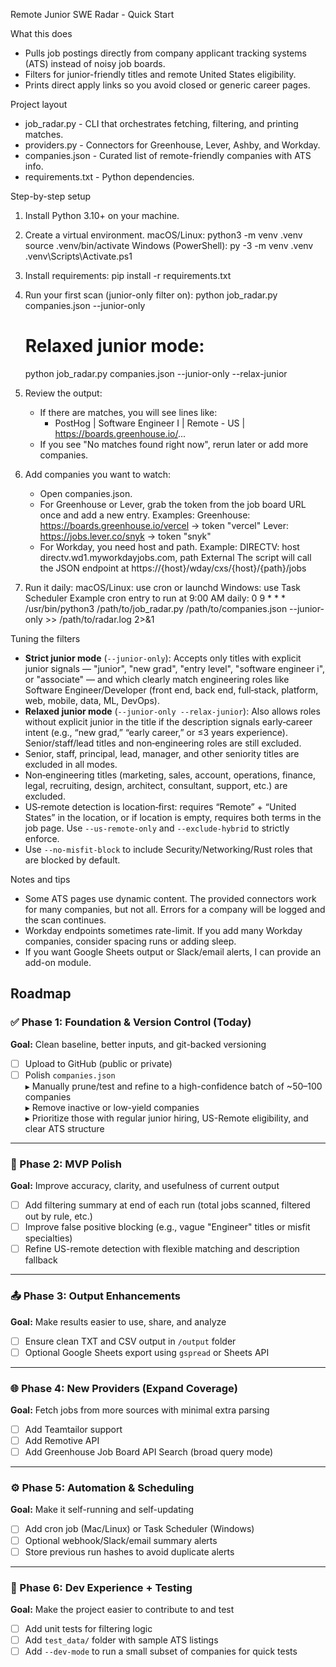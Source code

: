 Remote Junior SWE Radar - Quick Start

What this does

- Pulls job postings directly from company applicant tracking systems (ATS) instead of noisy job boards.
- Filters for junior-friendly titles and remote United States eligibility.
- Prints direct apply links so you avoid closed or generic career pages.

Project layout

- job_radar.py - CLI that orchestrates fetching, filtering, and printing matches.
- providers.py - Connectors for Greenhouse, Lever, Ashby, and Workday.
- companies.json - Curated list of remote-friendly companies with ATS info.
- requirements.txt - Python dependencies.

Step-by-step setup

1. Install Python 3.10+ on your machine.
2. Create a virtual environment.
   macOS/Linux:
   python3 -m venv .venv
   source .venv/bin/activate
   Windows (PowerShell):
   py -3 -m venv .venv
   .venv\Scripts\Activate.ps1

3. Install requirements:
   pip install -r requirements.txt

4. Run your first scan (junior-only filter on):
   python job_radar.py companies.json --junior-only

   # Relaxed junior mode:

   python job_radar.py companies.json --junior-only --relax-junior

5. Review the output:

   - If there are matches, you will see lines like:
     - PostHog | Software Engineer I | Remote - US | https://boards.greenhouse.io/...
   - If you see "No matches found right now", rerun later or add more companies.

6. Add companies you want to watch:

   - Open companies.json.
   - For Greenhouse or Lever, grab the token from the job board URL once and add a new entry.
     Examples:
     Greenhouse: https://boards.greenhouse.io/vercel -> token "vercel"
     Lever: https://jobs.lever.co/snyk -> token "snyk"
   - For Workday, you need host and path. Example:
     DIRECTV: host directv.wd1.myworkdayjobs.com, path External
     The script will call the JSON endpoint at
     https://{host}/wday/cxs/{host}/{path}/jobs

7. Run it daily:
   macOS/Linux: use cron or launchd
   Windows: use Task Scheduler
   Example cron entry to run at 9:00 AM daily:
   0 9 \* \* \* /usr/bin/python3 /path/to/job_radar.py /path/to/companies.json --junior-only >> /path/to/radar.log 2>&1

Tuning the filters

- **Strict junior mode** (`--junior-only`): Accepts only titles with explicit junior signals — "junior", "new grad", "entry level", "software engineer i", or "associate" — and which clearly match engineering roles like Software Engineer/Developer (front end, back end, full‑stack, platform, web, mobile, data, ML, DevOps).
- **Relaxed junior mode** (`--junior-only --relax-junior`): Also allows roles without explicit junior in the title if the description signals early‑career intent (e.g., “new grad,” “early career,” or ≤3 years experience). Senior/staff/lead titles and non‑engineering roles are still excluded.
- Senior, staff, principal, lead, manager, and other seniority titles are excluded in all modes.
- Non‑engineering titles (marketing, sales, account, operations, finance, legal, recruiting, design, architect, consultant, support, etc.) are excluded.
- US‑remote detection is location‑first: requires “Remote” + “United States” in the location, or if location is empty, requires both terms in the job page. Use `--us-remote-only` and `--exclude-hybrid` to strictly enforce.
- Use `--no-misfit-block` to include Security/Networking/Rust roles that are blocked by default.

Notes and tips

- Some ATS pages use dynamic content. The provided connectors work for many companies, but not all. Errors for a company will be logged and the scan continues.
- Workday endpoints sometimes rate-limit. If you add many Workday companies, consider spacing runs or adding sleep.
- If you want Google Sheets output or Slack/email alerts, I can provide an add-on module.

## Roadmap

### ✅ Phase 1: Foundation & Version Control (Today)

**Goal:** Clean baseline, better inputs, and git-backed versioning

- [ ] Upload to GitHub (public or private)
- [ ] Polish `companies.json`  
      ▸ Manually prune/test and refine to a high-confidence batch of ~50–100 companies  
      ▸ Remove inactive or low-yield companies  
      ▸ Prioritize those with regular junior hiring, US-Remote eligibility, and clear ATS structure

---

### 🔧 Phase 2: MVP Polish

**Goal:** Improve accuracy, clarity, and usefulness of current output

- [ ] Add filtering summary at end of each run (total jobs scanned, filtered out by rule, etc.)
- [ ] Improve false positive blocking (e.g., vague "Engineer" titles or misfit specialties)
- [ ] Refine US-remote detection with flexible matching and description fallback

---

### 📤 Phase 3: Output Enhancements

**Goal:** Make results easier to use, share, and analyze

- [ ] Ensure clean TXT and CSV output in `/output` folder
- [ ] Optional Google Sheets export using `gspread` or Sheets API

---

### 🌐 Phase 4: New Providers (Expand Coverage)

**Goal:** Fetch jobs from more sources with minimal extra parsing

- [ ] Add Teamtailor support
- [ ] Add Remotive API
- [ ] Add Greenhouse Job Board API Search (broad query mode)

---

### ⚙️ Phase 5: Automation & Scheduling

**Goal:** Make it self-running and self-updating

- [ ] Add cron job (Mac/Linux) or Task Scheduler (Windows)
- [ ] Optional webhook/Slack/email summary alerts
- [ ] Store previous run hashes to avoid duplicate alerts

---

### 🧪 Phase 6: Dev Experience + Testing

**Goal:** Make the project easier to contribute to and test

- [ ] Add unit tests for filtering logic
- [ ] Add `test_data/` folder with sample ATS listings
- [ ] Add `--dev-mode` to run a small subset of companies for quick tests
